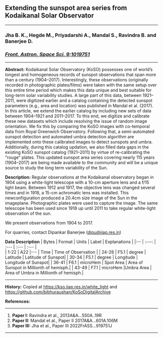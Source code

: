## **Extending the sunspot area series from Kodaikanal Solar Observator**
***
### Jha B. K., Hegde M., Priyadarshi A., Mandal S., Ravindra B. and Banerjee D.
### [*Front. Astron. Space Sci. 9:1019751*](https://ui.adsabs.harvard.edu/abs/2022FrASS...919751J/abstract)
-------------------------------------------------------------------------------
**Abstract:**
  Kodaikanal Solar Observatory (KoSO) possesses one of world’s longest and
  homogeneous records of sunspot observations that span more than a century
  (1904–2017). Interestingly, these observations (originally recorded in
  photographic plates/films) were taken with the same setup over this entire
  time period which makes this data unique and best suitable for long-term solar
  variability studies. A large part of this data, between 1921–2011, were
  digitized earlier and a catalog containing the detected sunspot parameters
  (e.g., area and location) was published in Mandal et al. (2017). In this
  article, we extend the earlier catalog by including new sets of data between
  1904–1921 and 2011–2017. To this end, we digitize and calibrate these new
  datasets which include resolving the issue of random image orientation. We fix
  this by comparing the KoSO images with co-temporal data from Royal Greenwich
  Observatory. Following that, a semi-automated sunspot detection and automated
  umbra detection algorithm are implemented onto these calibrated images to
  detect sunspots and umbra. Additionally, during this catalog updation, we also
  filled data gaps in the existing KoSO sunspot catalog (1921–2011) by virtue of
  re-calibrating the “rouge” plates. This updated sunspot area series covering
  nearly 115 years (1904–2017) are being made available to the community and
  will be a unique source to study the long term variability of the Sun.

**Description:**
  Regular observations at the Kodaikanal observatory began in 1904 using a
  white-light telescope with a 10-cm aperture lens and a f/15 light beam.
  Between 1912 and 1917, the objective lens was changed several times and in
  1918, a 15-cm achromatic lens was installed. This newconfiguration produced a
  20.4cm size image of the Sun in the imageplane. Photographic plates were used
  to capture the image. The same telescope has been used since 1918 up until 2011
  to take regular white-light observation of the sun.
  
  We present observations from 1904 to 2017.
  
  For quarries, contact Dipankar Banerjee (dipu@iiap.res.in)

**Data Description**
 | Bytes | Format | Units      | Label     	| Explanations |
 |:--    | :---:  | :---      | :---      | :---        |    
 | 1-22  | A22    |---         | Time       |	Time of Observation |
 | 24-28 |  F5.1  | degree     | Latitude   | Latitude of Sunspot|
 | 30-34 |  F5.1  | degree     | Longitude  | Longitude of Sunspot|
 | 36-41 | F6.1   | microHem   | Spot Area  | Area of Sunspot in Millionth of hemisph.|
 | 43-49 | F7.1   | microHem  |Umbra Area    | Area of Umbra in Millionth of hemisph.|

--------------------------------------------------------------------------------
**History:**
Copied at https://kso.iiap.res.in/white_light and 
https://github.com/bibhuraushan/KoSoDigitalArchive

**References:**
***
1. **Paper I:**   Ravindra et al.,     2013A&A...550A..19R
2. **Paper II:**  Mandal et al.,   Paper II    2017A&A...601A.106M
3. **Paper III:** Jha et al.,      Paper III   2022FrASS...919751J
***
